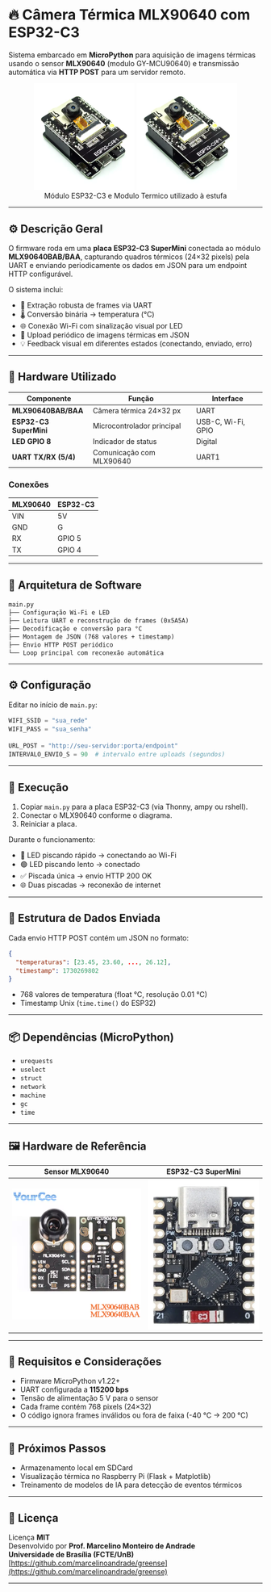 # 🔥 Câmera Térmica MLX90640 com ESP32-C3

Sistema embarcado em **MicroPython** para aquisição de imagens térmicas usando o sensor **MLX90640** (modulo GY-MCU90640) e transmissão automática via **HTTP POST** para um servidor remoto.

<div align="center">
  <figure>
    <img src="https://github.com/marcelinoandrade/greense/blob/main/client/N04_Estufa_Camera_C%2B%2B/esp32_cam.png" alt="ESP32" width="200"> 
        <img src="https://github.com/marcelinoandrade/greense/blob/main/client/N04_Estufa_Camera_C%2B%2B/esp32_cam.png" alt="ESP32" width="200"> <br>
    <figcaption>Módulo ESP32-C3 e Modulo Termico utilizado à estufa</figcaption>
  </figure>
</div>

---

## ⚙️ Descrição Geral

O firmware roda em uma **placa ESP32-C3 SuperMini** conectada ao módulo **MLX90640BAB/BAA**, capturando quadros térmicos (24×32 pixels) pela UART e enviando periodicamente os dados em JSON para um endpoint HTTP configurável.

O sistema inclui:
- 🧠 Extração robusta de frames via UART  
- 🌡️ Conversão binária → temperatura (°C)  
- 🌐 Conexão Wi-Fi com sinalização visual por LED  
- 🔄 Upload periódico de imagens térmicas em JSON  
- 💡 Feedback visual em diferentes estados (conectando, enviado, erro)  

---

## 🧩 Hardware Utilizado

| Componente | Função | Interface |
|-------------|---------|-----------|
| **MLX90640BAB/BAA** | Câmera térmica 24×32 px | UART |
| **ESP32-C3 SuperMini** | Microcontrolador principal | USB-C, Wi-Fi, GPIO |
| **LED GPIO 8** | Indicador de status | Digital |
| **UART TX/RX (5/4)** | Comunicação com MLX90640 | UART1 |

### Conexões

| MLX90640 | ESP32-C3 |
|-----------|----------|
| VIN | 5V |
| GND | G |
| RX | GPIO 5 |
| TX | GPIO 4 |

---

## 🧠 Arquitetura de Software

```
main.py
├── Configuração Wi-Fi e LED
├── Leitura UART e reconstrução de frames (0x5A5A)
├── Decodificação e conversão para °C
├── Montagem de JSON (768 valores + timestamp)
├── Envio HTTP POST periódico
└── Loop principal com reconexão automática
```

---

## ⚙️ Configuração

Editar no início de `main.py`:

```python
WIFI_SSID = "sua_rede"
WIFI_PASS = "sua_senha"

URL_POST = "http://seu-servidor:porta/endpoint"
INTERVALO_ENVIO_S = 90  # intervalo entre uploads (segundos)
```

---

## 🚀 Execução

1. Copiar `main.py` para a placa ESP32-C3 (via Thonny, ampy ou rshell).  
2. Conectar o MLX90640 conforme o diagrama.  
3. Reiniciar a placa.

Durante o funcionamento:
- 🔴 LED piscando rápido → conectando ao Wi-Fi  
- 🟢 LED piscando lento → conectado  
- ✅ Piscada única → envio HTTP 200 OK  
- 🌐 Duas piscadas → reconexão de internet  

---

## 🧾 Estrutura de Dados Enviada

Cada envio HTTP POST contém um JSON no formato:

```json
{
  "temperaturas": [23.45, 23.60, ..., 26.12],
  "timestamp": 1730269802
}
```

- 768 valores de temperatura (float °C, resolução 0.01 °C)  
- Timestamp Unix (`time.time()` do ESP32)  

---

## 📦 Dependências (MicroPython)

- `urequests`
- `uselect`
- `struct`
- `network`
- `machine`
- `gc`
- `time`

---

## 🖼️ Hardware de Referência

| Sensor MLX90640 | ESP32-C3 SuperMini |
|-----------------|-------------------|
| ![MLX90640](camera_termica.png) | ![ESP32-C3](esp32_c3.png) |

---

## 🔋 Requisitos e Considerações

- Firmware MicroPython v1.22+  
- UART configurada a **115200 bps**  
- Tensão de alimentação 5 V para o sensor  
- Cada frame contém 768 pixels (24×32)  
- O código ignora frames inválidos ou fora de faixa (-40 °C → 200 °C)  

---

## 🧪 Próximos Passos

- Armazenamento local em SDCard  
- Visualização térmica no Raspberry Pi (Flask + Matplotlib)  
- Treinamento de modelos de IA para detecção de eventos térmicos  

---

## 📄 Licença

Licença **MIT**  
Desenvolvido por **Prof. Marcelino Monteiro de Andrade**  
**Universidade de Brasília (FCTE/UnB)**  
[https://github.com/marcelinoandrade/greense](https://github.com/marcelinoandrade/greense)

---
